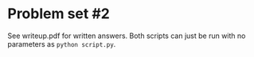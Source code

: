 # Problem set #2
See writeup.pdf for written answers. Both scripts can just be run with no parameters as `python script.py`.

